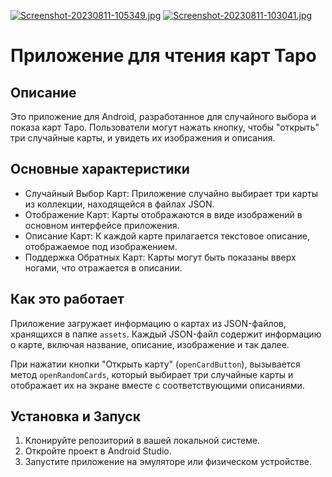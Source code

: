 [![Screenshot-20230811-105349.jpg](https://i.postimg.cc/13xhdC9S/Screenshot-20230811-105349.jpg)](https://postimg.cc/SJGv2G21)
[![Screenshot-20230811-103041.jpg](https://i.postimg.cc/ydDVFJ1Y/Screenshot-20230811-103041.jpg)](https://postimg.cc/PpksH5vB)

# Приложение для чтения карт Таро

## Описание

Это приложение для Android, разработанное для случайного выбора и показа карт Таро. Пользователи могут нажать кнопку, чтобы "открыть" три случайные карты, и увидеть их изображения и описания.

## Основные характеристики

- Случайный Выбор Карт: Приложение случайно выбирает три карты из коллекции, находящейся в файлах JSON.
- Отображение Карт: Карты отображаются в виде изображений в основном интерфейсе приложения.
- Описание Карт: К каждой карте прилагается текстовое описание, отображаемое под изображением.
- Поддержка Обратных Карт: Карты могут быть показаны вверх ногами, что отражается в описании.

## Как это работает

Приложение загружает информацию о картах из JSON-файлов, хранящихся в папке `assets`. Каждый JSON-файл содержит информацию о карте, включая название, описание, изображение и так далее.

При нажатии кнопки "Открыть карту" (`openCardButton`), вызывается метод `openRandomCards`, который выбирает три случайные карты и отображает их на экране вместе с соответствующими описаниями.

## Установка и Запуск

1. Клонируйте репозиторий в вашей локальной системе.
2. Откройте проект в Android Studio.
3. Запустите приложение на эмуляторе или физическом устройстве.
